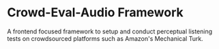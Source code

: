 # Crowd-Eval-Audio Framework

A frontend focused framework to setup and conduct perceptual listening tests on crowdsourced platforms such as Amazon's Mechanical Turk.